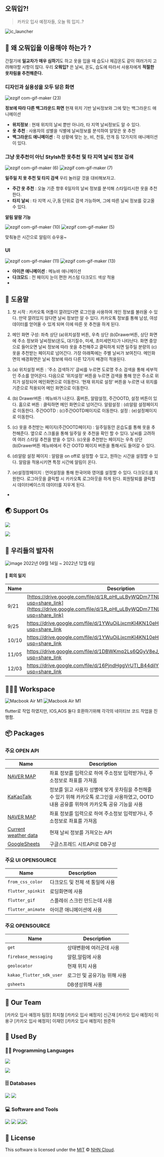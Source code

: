 
##  오뭐입?!

> 카카오 입사 예정자들, 오늘 뭐 입지..?
> 
![ic_launcher](https://user-images.githubusercontent.com/114370871/206489602-917711d7-afe4-4a96-a28c-6d53d94b042e.png)




## 🤖 왜 오뭐입을 이용해야 하는가 ?

간절기에 **일교차가 매우 심하기**도 하고 옷을 입을 때 습도나 체감온도 같이 여러가지 고려해야할 사항이 많다. 우리 **오뭐입?** 은 날씨, 온도, 습도에 따라서 사용자에게 **적절한 옷차림을 추천해준다.**

### 디자인과 실용성을 모두 담은 화면

![ezgif com-gif-maker (23)](https://user-images.githubusercontent.com/114370871/206484108-ad0bd299-20a3-445b-9f45-58da32a6d62c.gif)

**정보에 따라 다른 백그라운드 화면**
현재 위치 기반 날씨정보와 그에 맞는 백그라운드 애니메이션

* **위치정보** : 현재 위치의 날씨 뿐만 아니라, 타 지역 날씨정보도 알 수 있다.
* **옷 추천** : 사용자의 성별을 식별에 날씨정보를 분석하여 알맞은 옷 추천
* **백그라운드 애니메이션** : 각 상황에 맞는 눈, 비, 천둥, 안개 등 12가지의 애니메이션이 있다.
### 그냥 옷추천이 아닌 Stylsh한 옷추천 및 타 지역 날씨 정보 검색

![ezgif com-gif-maker (6)](https://user-images.githubusercontent.com/114370871/206484924-2ad2ea3e-faf6-47bf-8478-430dc448506c.gif)
![ezgif com-gif-maker (7)](https://user-images.githubusercontent.com/114370871/206484690-21addafa-6a2c-4ba3-9579-41a9c6a23a5e.gif)



**일주일 치 옷 추천 및 타지 검색**
우리 놀러갈 것을 대비해보자고.
* **주간 옷 추천** : 오늘 기준 향후 6일자의 날씨 정보를 분석해 스타일리시한 옷을 추천한다.
* **타지 날씨** : 타 지역 시,구,동 단위로 검색 가능하며, 그에 따른 날씨 정보를 갖고올 수 있다.

**알림 알람 기능**

![ezgif com-gif-maker (10)](https://user-images.githubusercontent.com/114370871/206486887-8dfb68e5-d9fe-4a9d-8de2-d45e2083db11.gif)
![ezgif com-gif-maker (5)](https://user-images.githubusercontent.com/114370871/206487064-77762e66-60e4-4207-ba03-b7ae02d31b48.gif)

맞춰놓은 시간으로 알림이 슈우웅~


### UI

![ezgif com-gif-maker (11)](https://user-images.githubusercontent.com/114370871/206485630-1b8ce7b5-8cc5-469b-82dd-d03bc54509b5.gif)
![ezgif com-gif-maker (13)](https://user-images.githubusercontent.com/114370871/206485874-4aeba639-6d46-4d2f-b314-7f3d1a019606.gif)

* **아이콘 애니메이션** : 메뉴바 애니메이션
* **다크모드** : 전 페이지 눈이 편한 커스텀 다크모드 색상 적용
*  
## 🎨 도움말

1.  첫 시작 : 카카오톡 어플이 깔려있다면 로그인을 사용하여 개인 정보를 불러올 수 있다. 만약 깔려있지 않다면 날씨 정보만 알 수 있다. 카카오톡 정보를 통해 남성, 여성 데이터를 얻어올 수 있게 되며 이에 따른 옷 추천을 하게 된다.
    
2.  메인 화면 구성: 좌측 상단 (a)위치설정 버튼, 우측 상단 (b)Drawer버튼, 상단 화면에 주소 정보와 날씨정보(온도, 대기질수, 미세, 초미세먼지)가 나타난다. 화면 중앙으로 들어오면 날씨 정보에 따라 옷을 추천해주고 클릭하게 되면 일주일 분량의 (c)옷을 추천받는 페이지로 넘어간다. 가장 아래쪽에는 주별 날씨가 보여진다. 메인화면의 배경화면은 날씨 정보에 따라 다른 12가지 배경이 적용된다.
    
3.  (a) 위치설정 버튼 : ‘주소 검색하기’ 글씨를 누르면 도로명 주소 검색을 통해 세부적인 주소를 얻어온다. 다음으로 ‘위치설정’ 버튼을 누르면 검색을 통해 얻은 주소로 위치가 설정되어 메인화면으로 이동한다. ‘현재 위치로 설정’ 버튼을 누르면 내 위치를 기준으로 적용되어 메인 화면으로 이동한다.
    
4.  (b) Drawer버튼 : 메뉴바가 나온다. 홈버튼, 알람설정, 주간OOTD, 설정 버튼이 있다. 홈으로 버튼 : 클릭하면 메인 화면으로 넘어간다. 알람설정 : (d)알람 설정페이지로 이동한다. 주간OOTD : (c)주간OOTD페이지로 이동한다. 설정 : (e)설정페이지로 이동한다.
    
5.  (c) 옷을 추천받는 페이지(주간OOTD페이지) : 일주일동안 온습도를 통해 옷을 추천해준다. 옆으로 스크롤을 통해 일주일 옷 추천을 확인 할 수 있다. 날씨를 고려하여 여러 스타일 추천을 받을 수 있다. (c)옷을 추천받는 페이지는 우측 상단 (b)Drawer버튼 메뉴바에서 주간 OOTD 페이지 버튼을 통해서도 들어갈 수 있다.
    
6.  (d)알람 설정 페이지 : 알람을 on off로 설정할 수 있고, 원하는 시간을 설정할 수 있다. 알람을 적용시키면 특정 시간에 알림이 온다.
    
7.  (e)설정창페이지 : 언어설정을 통해 한국어와 영어를 설정할 수 있다. 다크모드를 지원한다. 로그아웃을 클릭할 시 카카오톡 로그아웃을 하게 된다. 회원탈퇴를 클릭할 시 데이터베이스의 데이터를 지우게 된다.
* 
## 🌏  Support Os 
<p>  <img src="https://img.shields.io/badge/Ios-1F1F1F?style=flat-square&logo=&logoColor=white"/>  </p>

<img src="https://img.shields.io/badge/Android-03EF62?style=flat-square&logo=Android&logoColor=white">






## 🐾  우리들의 발자취

![image](https://user-images.githubusercontent.com/114370871/206493394-ada1644d-4667-4c93-b29f-57c912d02069.png)
2022년 09월 14일 ~ 2022년 12월 6일
#### 💬 회의 일지
| Name | Description |
| --- | --- |
| 9/21  | [https://drive.google.com/file/d/1R_pHI_uLByWQDm7TNLmBx3bMZl9fksrh/view?usp=share_link](https://drive.google.com/file/d/1R_pHI_uLByWQDm7TNLmBx3bMZl9fksrh/view?usp=share_link)|
| 9/25  | https://drive.google.com/file/d/1YWuOiLjxcmKl4KN10eHR3ixIMmd883qi/view?usp=share_link|
| 10/10  | https://drive.google.com/file/d/1YWuOiLjxcmKl4KN10eHR3ixIMmd883qi/view?usp=share_link|
| 11/05  | https://drive.google.com/file/d/1DBWKmq2Ls6QGyV8eJ_tMIjyIGNa9ZMkC/view?usp=share_link
| 12/03  | https://drive.google.com/file/d/16PjndHggVrUTI_B44diIYVI9XwrhlWWr/view?usp=share_link



## 👨🏽‍💻 Workspace
<img alt="Macbook Air M1" src="https://img.shields.io/badge/Apple-MacBook_PRO_-999999?style=for-the-badge&logo=apple&logoColor=white"> <img alt="Macbook Air M1" src="https://img.shields.io/badge/Windows-111111?style=for-the-badge&logo=Windows&logoColor=0078D6">

flutter로 작업 하였지만, IOS,AOS 둘다 호환하기위해 각각의 네이티브 코드 작업을 진행함.




## 📦 Packages

### 주요 OPEN API

| Name | Description |
| --- | --- |
| [NAVER  MAP ](https://github.com/nhn/tui.editor/tree/master/apps/editor) | 좌표 정보를 입력으로 하여 주소정보 입력받거나, 주소정보로 좌표를 가져옴|
| [KaKaoTalk ](https://github.com/nhn/tui.editor/tree/master/apps/editor) | 정보를 읽고 사용자 성별에 맞게 옷차림을 추천해줄 수 있기 위해 카카오톡 로그인을 사용하였고, OOTD 내용 공유를 위하여 카카오톡 공유 기능을 사용|
| [NAVER  MAP ](https://github.com/nhn/tui.editor/tree/master/apps/editor) | 좌표 정보를 입력으로 하여 주소정보 입력받거나, 주소정보로 좌표를 가져옴|
| [Current weather data](https://openweathermap.org/current) |현재 날씨 정보를 가져오는 API|
[GoogleSheets](https://developers.google.com/sheets/api) |구글스프레드 시트API로 DB구성|

### 주요 UI OPENSOURCE

| Name | Description |
| --- | --- |
| `from_css_color` |  다크모드 및 전체 색 통일에 사용 |
| `flutter_spinkit` |  로딩화면에 사용 |
| `flutter_gif` |  스플레쉬 스크린 만드는데 사용 |
| `flutter_animate` |  아이콘 애니메이션에 사용 |
### 주요 OPENSOURCE

| Name | Description |
| --- | --- |
| `get` |  상태변환에 여러군데 사용 |
| `firebase_messaging` |  알람,알림에 사용 |
| `geolocator` |  현재 위치 사용 |
| `kakao_flutter_sdk_user` |  로그인 및 공유기능 위해 사용 |
| `gsheets` |  DB생성위해 사용 |

## 🍞 Our Team

[카카오 입사 예정자 팀장] 최지철
[카카오 입사 예정자] 신근재
[카카오 입사 예정자] 이용구
[카카오 입사 예정자] 이재민
[카카오 입사 예정자] 원준하

## 🚀 Used By

### 👨‍💻 Programming Languages
<p>  <img src="https://img.shields.io/badge/Swift-F05138?style=flat-square&logo=Swift&logoColor=white"/>  </p>
<p>  <img src="https://img.shields.io/badge/Dart-0175C2?style=flat-square&logo=Dart&logoColor=white"/>  </p>


### 🗄️ Databases

<img src="https://img.shields.io/badge/Google Sheets-68BC71?style=for-the-badge&logo=Google Sheets&logoColor=34A853"> <img src="https://img.shields.io/badge/Firebase-FF6550?style=for-the-badge&logo=Firebase&logoColor=FFCA28">

### 💻 Software and Tools

<img src="https://img.shields.io/badge/Adobe Photoshop-0B2C4A?style=for-the-badge&logo=Adobe Photoshop&logoColor=31A8FF"> <img src="https://img.shields.io/badge/Adobe Illustrator-C70D2C?style=for-the-badge&logo=Adobe Illustrator&logoColor=FF9A00"> <img src="https://img.shields.io/badge/Android Studio-blac?style=for-the-badge&logo=Android Studio&logoColor=white"><img src="https://img.shields.io/badge/Flutter-02569B?style=for-the-badge&logo=Flutter&logoColor=white">

## 📜 License

This software is licensed under the [MIT](https://github.com/nhn/tui.editor/blob/master/LICENSE) © [NHN Cloud](https://github.com/nhn).
